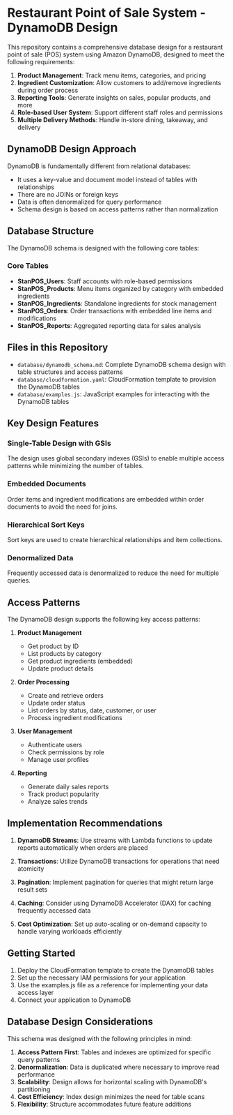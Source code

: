 # Restaurant Point of Sale System - DynamoDB Design

This repository contains a comprehensive database design for a restaurant point of sale (POS) system using Amazon DynamoDB, designed to meet the following requirements:

1. **Product Management**: Track menu items, categories, and pricing
2. **Ingredient Customization**: Allow customers to add/remove ingredients during order process
3. **Reporting Tools**: Generate insights on sales, popular products, and more
4. **Role-based User System**: Support different staff roles and permissions
5. **Multiple Delivery Methods**: Handle in-store dining, takeaway, and delivery

## DynamoDB Design Approach

DynamoDB is fundamentally different from relational databases:
- It uses a key-value and document model instead of tables with relationships
- There are no JOINs or foreign keys
- Data is often denormalized for query performance
- Schema design is based on access patterns rather than normalization

## Database Structure

The DynamoDB schema is designed with the following core tables:

### Core Tables
- **StanPOS_Users**: Staff accounts with role-based permissions
- **StanPOS_Products**: Menu items organized by category with embedded ingredients
- **StanPOS_Ingredients**: Standalone ingredients for stock management
- **StanPOS_Orders**: Order transactions with embedded line items and modifications
- **StanPOS_Reports**: Aggregated reporting data for sales analysis

## Files in this Repository

- `database/dynamodb_schema.md`: Complete DynamoDB schema design with table structures and access patterns
- `database/cloudformation.yaml`: CloudFormation template to provision the DynamoDB tables
- `database/examples.js`: JavaScript examples for interacting with the DynamoDB tables

## Key Design Features

### Single-Table Design with GSIs
The design uses global secondary indexes (GSIs) to enable multiple access patterns while minimizing the number of tables.

### Embedded Documents
Order items and ingredient modifications are embedded within order documents to avoid the need for joins.

### Hierarchical Sort Keys
Sort keys are used to create hierarchical relationships and item collections.

### Denormalized Data
Frequently accessed data is denormalized to reduce the need for multiple queries.

## Access Patterns

The DynamoDB design supports the following key access patterns:

1. **Product Management**
   - Get product by ID
   - List products by category
   - Get product ingredients (embedded)
   - Update product details

2. **Order Processing**
   - Create and retrieve orders
   - Update order status
   - List orders by status, date, customer, or user
   - Process ingredient modifications

3. **User Management**
   - Authenticate users
   - Check permissions by role
   - Manage user profiles

4. **Reporting**
   - Generate daily sales reports
   - Track product popularity
   - Analyze sales trends

## Implementation Recommendations

1. **DynamoDB Streams**: Use streams with Lambda functions to update reports automatically when orders are placed

2. **Transactions**: Utilize DynamoDB transactions for operations that need atomicity

3. **Pagination**: Implement pagination for queries that might return large result sets

4. **Caching**: Consider using DynamoDB Accelerator (DAX) for caching frequently accessed data

5. **Cost Optimization**: Set up auto-scaling or on-demand capacity to handle varying workloads efficiently

## Getting Started

1. Deploy the CloudFormation template to create the DynamoDB tables
2. Set up the necessary IAM permissions for your application
3. Use the examples.js file as a reference for implementing your data access layer
4. Connect your application to DynamoDB

## Database Design Considerations

This schema was designed with the following principles in mind:

1. **Access Pattern First**: Tables and indexes are optimized for specific query patterns
2. **Denormalization**: Data is duplicated where necessary to improve read performance
3. **Scalability**: Design allows for horizontal scaling with DynamoDB's partitioning
4. **Cost Efficiency**: Index design minimizes the need for table scans
5. **Flexibility**: Structure accommodates future feature additions 